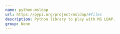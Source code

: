 ```yaml
---
name: python-msldap
url: https://pypi.org/project/msldap/#files
description: Python library to play with MS LDAP.
group: None
---
```


